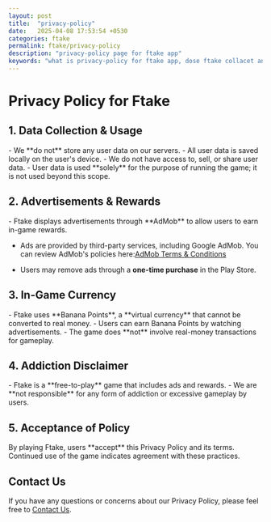 ```yaml
---
layout: post
title:  "privacy-policy"
date:   2025-04-08 17:53:54 +0530
categories: ftake
permalink: ftake/privacy-policy
description: "privacy-policy page for ftake app"
keywords: "what is privacy-policy for ftake app, dose ftake collacet any user data, can i make real money in ftake, is ftake safe, dose banana point have real value, can i buy stuff online with banana point"
---
```

<h1> Privacy Policy for Ftake</h1>

<h2> 1. Data Collection & Usage</h2>
- We **do not** store any user data on our servers.
- All user data is saved locally on the user's device.
- We do not have access to, sell, or share user data.
- User data is used **solely** for the purpose of running the game; it is not used beyond this scope.

<h2> 2. Advertisements & Rewards</h2>
- Ftake displays advertisements through **AdMob** to allow users to earn in-game rewards.

- Ads are provided by third-party services, including Google AdMob. You can review AdMob's policies here:<a class="linkhai" href="https://support.google.com/admob">AdMob Terms & Conditions</a> 

- Users may remove ads through a **one-time purchase** in the Play Store.

<h2> 3. In-Game Currency</h2>
- Ftake uses **Banana Points**, a **virtual currency** that cannot be converted to real money.
- Users can earn Banana Points by watching advertisements.
- The game does **not** involve real-money transactions for gameplay.

<h2> 4. Addiction Disclaimer</h2>
- Ftake is a **free-to-play** game that includes ads and rewards.
- We are **not responsible** for any form of addiction or excessive gameplay by users.

<h2> 5. Acceptance of Policy</h2>
By playing Ftake, users **accept** this Privacy Policy and its terms. Continued use of the game indicates agreement with these practices.

<h2> Contact Us</h2>

If you have any questions or concerns about our Privacy Policy, please feel free to <a class="linkhai" href="/contactus">Contact Us</a>.

